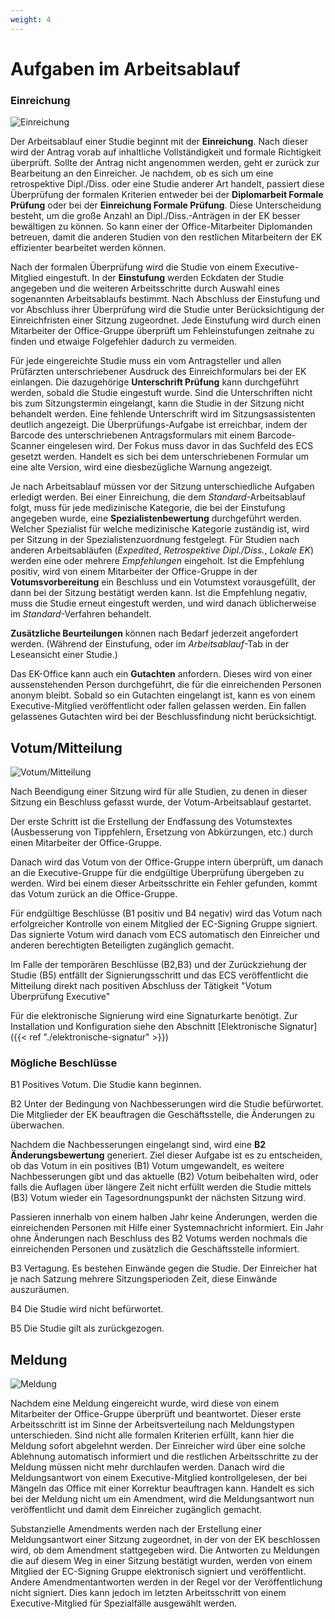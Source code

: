 ```yaml
---
weight: 4
---
```


# Aufgaben im Arbeitsablauf

### Einreichung

![Einreichung](submission.png)

Der Arbeitsablauf einer Studie beginnt mit der **Einreichung**.
Nach dieser wird der Antrag vorab auf inhaltliche Vollständigkeit und formale Richtigkeit überprüft.
Sollte der Antrag nicht angenommen werden, geht er zurück zur Bearbeitung an den Einreicher.
Je nachdem, ob es sich um eine retrospektive Dipl./Diss. oder eine Studie anderer Art handelt, passiert diese Überprüfung der formalen Kriterien entweder bei der **Diplomarbeit Formale Prüfung** oder bei der **Einreichung Formale Prüfung**.
Diese Unterscheidung besteht, um die große Anzahl an Dipl./Diss.-Anträgen in der EK besser bewältigen zu können.
So kann einer der Office-Mitarbeiter Diplomanden betreuen, damit die anderen Studien von den restlichen Mitarbeitern der EK effizienter bearbeitet werden können.

Nach der formalen Überprüfung wird die Studie von einem Executive-Mitglied eingestuft. In der **Einstufung** werden Eckdaten der Studie angegeben und die weiteren Arbeitsschritte durch Auswahl eines sogenannten Arbeitsablaufs bestimmt.
Nach Abschluss der Einstufung und vor Abschluss ihrer Überprüfung wird die Studie unter Berücksichtigung der Einreichfristen einer Sitzung zugeordnet.
Jede Einstufung wird durch einen Mitarbeiter der Office-Gruppe überprüft um Fehleinstufungen zeitnahe zu finden und etwaige Folgefehler dadurch zu vermeiden.

Für jede eingereichte Studie muss ein vom Antragsteller und allen Prüfärzten unterschriebener Ausdruck des Einreichformulars bei der EK einlangen.
Die dazugehörige **Unterschrift Prüfung** kann durchgeführt werden, sobald die Studie eingestuft wurde.
Sind die Unterschriften nicht bis zum Sitzungstermin eingelangt, kann die Studie in der Sitzung nicht behandelt werden. Eine fehlende Unterschrift wird im Sitzungsassistenten deutlich angezeigt.
Die Überprüfungs-Aufgabe ist erreichbar, indem der Barcode des unterschriebenen Antragsformulars mit einem Barcode-Scanner eingelesen wird. Der Fokus muss davor in das Suchfeld des ECS gesetzt werden. Handelt es sich bei dem unterschriebenen Formular um eine alte Version, wird eine diesbezügliche Warnung angezeigt.

Je nach Arbeitsablauf müssen vor der Sitzung unterschiedliche Aufgaben erledigt werden.
Bei einer Einreichung, die dem _Standard_-Arbeitsablauf folgt, muss für jede medizinische Kategorie, die bei der Einstufung angegeben wurde, eine **Spezialistenbewertung** durchgeführt werden.
Welcher Spezialist für welche medizinische Kategorie zuständig ist, wird per Sitzung in der Spezialistenzuordnung festgelegt.
Für Studien nach anderen Arbeitsabläufen (_Expedited_, _Retrospektive Dipl./Diss._, _Lokale EK_) werden eine oder mehrere _Empfehlungen_ eingeholt. Ist die Empfehlung positiv, wird von einem Mitarbeiter der Office-Gruppe in der **Votumsvorbereitung** ein Beschluss und ein Votumstext vorausgefüllt, der dann bei der Sitzung bestätigt werden kann. Ist die Empfehlung negativ, muss die Studie erneut eingestuft werden, und wird danach üblicherweise im _Standard_-Verfahren behandelt.

**Zusätzliche Beurteilungen** können nach Bedarf jederzeit angefordert werden. (Während der Einstufung, oder im _Arbeitsablauf_-Tab in der Leseansicht einer Studie.)

Das EK-Office kann auch ein **Gutachten** anfordern. Dieses wird von einer aussenstehenden Person durchgeführt, die für die einreichenden Personen anonym bleibt. Sobald so ein Gutachten eingelangt ist, kann es von einem Executive-Mitglied veröffentlicht oder fallen gelassen werden. Ein fallen gelassenes Gutachten wird bei der Beschlussfindung nicht berücksichtigt.

## Votum/Mitteilung

![Votum/Mitteilung](vote.png)

Nach Beendigung einer Sitzung wird für alle Studien, zu denen in dieser Sitzung ein Beschluss gefasst wurde, der Votum-Arbeitsablauf gestartet.

Der erste Schritt ist die Erstellung der Endfassung des Votumstextes (Ausbesserung von Tippfehlern, Ersetzung von Abkürzungen, etc.) durch einen Mitarbeiter der Office-Gruppe.

Danach wird das Votum von der Office-Gruppe intern überprüft, um danach an die Executive-Gruppe für die endgültige Überprüfung übergeben zu werden.
Wird bei einem dieser Arbeitsschritte ein Fehler gefunden, kommt das Votum zurück an die Office-Gruppe.

Für endgültige Beschlüsse (B1 positiv und B4 negativ) wird das Votum nach erfolgreicher Kontrolle von einem Mitglied der EC-Signing Gruppe signiert.
Das signierte Votum wird danach vom ECS automatisch den Einreicher und anderen berechtigten Beteiligten zugänglich gemacht.

Im Falle der temporären Beschlüsse (B2,B3) und der Zurückziehung der Studie (B5) entfällt der Signierungsschritt und das ECS veröffentlicht die Mitteilung direkt nach positiven Abschluss der Tätigkeit "Votum Überprüfung Executive"

Für die elektronische Signierung wird eine Signaturkarte benötigt.
Zur Installation und Konfiguration siehe den Abschnitt [Elektronische Signatur]({{< ref "./elektronische-signatur" >}})

### Mögliche Beschlüsse

B1
Positives Votum. Die Studie kann beginnen.

B2
Unter der Bedingung von Nachbesserungen wird die Studie befürwortet.
Die Mitglieder der EK beauftragen die Geschäftsstelle, die Änderungen zu überwachen.

Nachdem die Nachbesserungen eingelangt sind, wird eine **B2 Änderungsbewertung** generiert.
Ziel dieser Aufgabe ist es zu entscheiden, ob das Votum in ein positives (B1) Votum umgewandelt, es weitere Nachbesserungen gibt und das aktuelle (B2) Votum beibehalten wird, oder falls die Auflagen über längere Zeit nicht erfüllt werden die Studie mittels (B3) Votum wieder ein Tagesordnungspunkt der nächsten Sitzung wird.

Passieren innerhalb von einem halben Jahr keine Änderungen, werden die einreichenden Personen mit Hilfe einer Systemnachricht informiert.
Ein Jahr ohne Änderungen nach Beschluss des B2 Votums werden nochmals die einreichenden Personen und zusätzlich die Geschäftsstelle informiert.

B3
Vertagung. Es bestehen Einwände gegen die Studie. Der Einreicher hat je nach Satzung mehrere Sitzungsperioden Zeit, diese Einwände auszuräumen.

B4
Die Studie wird nicht befürwortet.

B5
Die Studie gilt als zurückgezogen.

## Meldung

![Meldung](notification.png)

Nachdem eine Meldung eingereicht wurde, wird diese von einem Mitarbeiter der Office-Gruppe überprüft und beantwortet.
Dieser erste Arbeitsschritt ist im Sinne der Arbeitsverteilung nach Meldungstypen unterschieden.
Sind nicht alle formalen Kriterien erfüllt, kann hier die Meldung sofort abgelehnt werden. Der Einreicher wird über eine solche Ablehnung automatisch informiert und die restlichen Arbeitsschritte zu der Meldung müssen nicht mehr durchlaufen werden.
Danach wird die Meldungsantwort von einem Executive-Mitglied kontrollgelesen, der bei Mängeln das Office mit einer Korrektur beauftragen kann.
Handelt es sich bei der Meldung nicht um ein Amendment, wird die Meldungsantwort nun veröffentlicht und damit dem Einreicher zugänglich gemacht.

Substanzielle Amendments werden nach der Erstellung einer Meldungsantwort einer Sitzung zugeordnet, in der von der EK beschlossen wird, ob dem Amendment stattgegeben wird.
Die Antworten zu Meldungen die auf diesem Weg in einer Sitzung bestätigt wurden, werden von einem Mitglied der EC-Signing Gruppe elektronisch signiert und veröffentlicht.
Andere Amendmentantworten werden in der Regel vor der Veröffentlichung nicht signiert.
Dies kann jedoch im letzten Arbeitsschritt von einem Executive-Mitglied für Spezialfälle ausgewählt werden.
